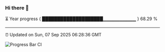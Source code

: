 ### Hi there 👋

⏳ Year progress { ████████████████████▁▁▁▁▁▁▁▁▁▁ } 68.29 %

---

⏰ Updated on Sun, 07 Sep 2025 06:28:36 GMT

![Progress Bar CI](https://github.com/liununu/liununu/workflows/Progress%20Bar%20CI/badge.svg)
